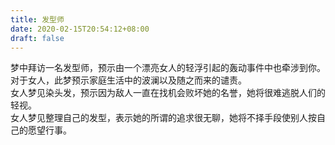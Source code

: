 ```yaml
---
title: 发型师
date: 2020-02-15T20:54:12+08:00
draft: false
---
```


梦中拜访一名发型师，预示由一个漂亮女人的轻浮引起的轰动事件中也牵涉到你。<br>
对于女人，此梦预示家庭生活中的波澜以及随之而来的谴责。<br>
女人梦见染头发，预示因为敌人一直在找机会败坏她的名誉，她将很难逃脱人们的轻视。<br>
女人梦见整理自己的发型，表示她的所谓的追求很无聊，她将不择手段使别人按自己的愿望行事。<br>
